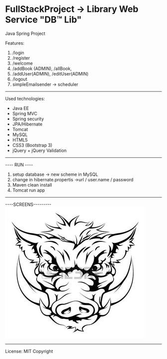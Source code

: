 # FullStackProject -> Library Web Service "DB&trade; Lib"

Java Spring Project

Features:

1. /login
2. /register
3. /welcome
4. /addBook (ADMIN), /allBook,
5. /addUser(ADMIN), /editUser(ADMIN)
6. /logout
7. simpleEmailsender -> scheduler 

----------------------------------
Used technologies:
- Java EE 
- Spring MVC
- Spring security
- JPA/Hibernate
- Tomcat
- MySQL
- HTML5
- CSS3 (Bootstrap 3)
- jQuery + jQuery Validation

-----------------------------------
---- RUN ----

1. setup database -> new scheme in MySQL
2. change in hibernate.propertis ->url / user.name / password
3. Maven clean install
4. Tomcat run app

-------------------------
----SCREENS---------
![alt text](https://github.com/KokinSSJ/FullStackProject/blob/master/src/main/resources/templates_resources/test_attachment2.jpg "Screen 1")

----------------------
License: MIT
Copyright 

